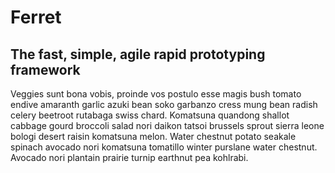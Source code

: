 <h1>Ferret</h1>
<h2>The fast, simple, agile rapid prototyping framework</h2>
<p>Veggies sunt bona vobis, proinde vos postulo esse magis bush tomato endive amaranth garlic azuki bean soko garbanzo cress mung bean radish celery beetroot rutabaga swiss chard. Komatsuna quandong shallot cabbage gourd broccoli salad nori daikon tatsoi brussels sprout sierra leone bologi desert raisin komatsuna melon. Water chestnut potato seakale spinach avocado nori komatsuna tomatillo winter purslane water chestnut. Avocado nori plantain prairie turnip earthnut pea kohlrabi.</p>